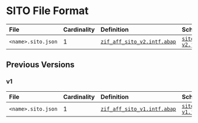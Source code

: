 # SITO File Format

File | Cardinality | Definition | Schema | Example
:--- | :--- | :--- | :--- | :---
`<name>.sito.json` | 1 | [`zif_aff_sito_v2.intf.abap`](./type/zif_aff_sito_v2.intf.abap) | [`sito-v2.json`](./sito-v2.json) | 

## Previous Versions

### v1

File | Cardinality | Definition | Schema | Example
:--- | :--- | :--- | :--- | :---
`<name>.sito.json` | 1 | [`zif_aff_sito_v1.intf.abap`](./type/zif_aff_sito_v1.intf.abap) | [`sito-v1.json`](./sito-v1.json) | [`zmo_sito_test.sito.json`](./examples/zmo_sito_test.sito.json)
